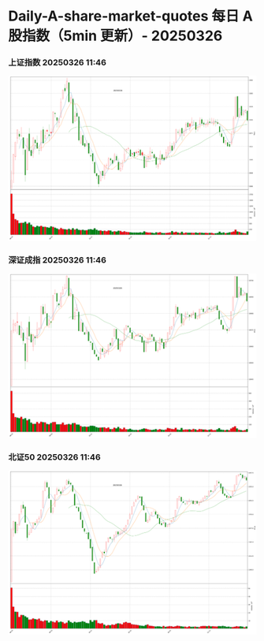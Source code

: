 
# Daily-A-share-market-quotes 每日 A 股指数（5min 更新）- 20250326

### 上证指数 20250326 11:46
![](./fig/2025/3/20250326-sh000001.png)

### 深证成指 20250326 11:46
![](./fig/2025/3/20250326-sz399001.png)

### 北证50 20250326 11:46
![](./fig/2025/3/20250326-bj899050.png)
